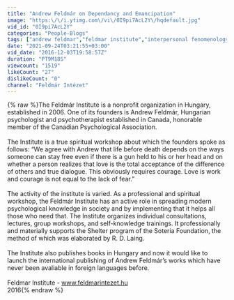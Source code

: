 ```yaml
---
title: "Andrew Feldmár on Dependancy and Emancipation"
image: "https:\/\/i.ytimg.com\/vi\/0I9pi7AcL2Y\/hqdefault.jpg"
vid_id: "0I9pi7AcL2Y"
categories: "People-Blogs"
tags: ["andrew feldmar","feldmar institute","interpersonal fenomenology"]
date: "2021-09-24T03:21:55+03:00"
vid_date: "2016-12-03T19:58:57Z"
duration: "PT9M18S"
viewcount: "1519"
likeCount: "27"
dislikeCount: "0"
channel: "Feldmár Intézet"
---
```

{% raw %}The Feldmár Institute is a nonprofit organization in Hungary, established in 2006. One of its founders is Andrew Feldmár, Hungarian psychologist and psychotherapist established in Canada, honorable member of the Canadian Psychological Association.<br /><br />The Institute is a true spiritual workshop about which the founders spoke as follows: “We agree with Andrew that life before death depends on the ways someone can stay free even if there is a gun held to his or her head and on whether a person realizes that love is the total acceptance of the difference of others and true dialogue. This obviously requires courage. Love is work and courage is not equal to the lack of fear.”<br /><br />The activity of the institute is varied. As a professional and spiritual workshop, the Feldmár Institute has an active role in spreading modern psychological knowledge in society and by implementing that it helps all those who need that. The Institute organizes individual consultations, lectures, group workshops, and self-knowledge trainings. It professionally and materially supports the Shelter program of the Soteria Foundation, the method of which was elaborated by R. D. Laing.<br /><br />The Institute also publishes books in Hungary and now it would like to launch the international publishing of Andrew Feldmár’s works which have never been avaliable in foreign languages before.<br /><br />Feldmar Institute - www.feldmarintezet.hu<br />2016{% endraw %}
